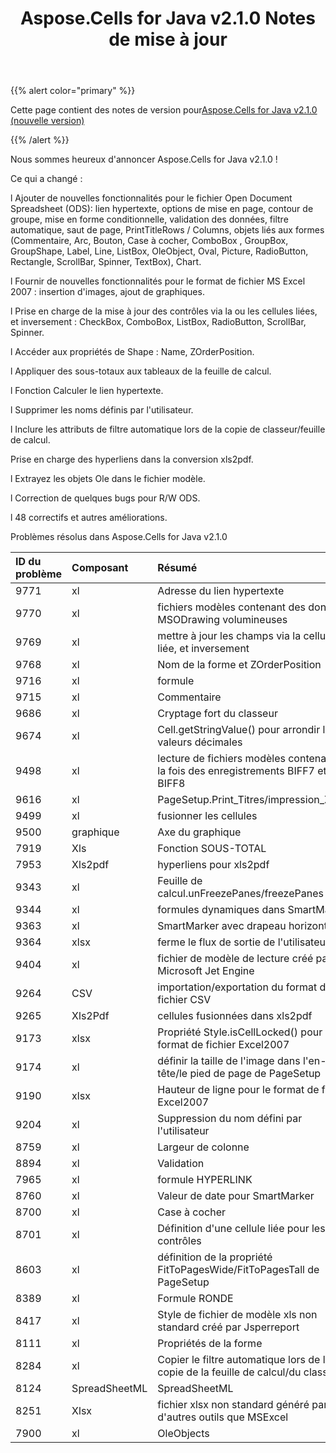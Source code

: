 ﻿---
title: Aspose.Cells for Java v2.1.0 Notes de mise à jour
type: docs
weight: 10
url: /fr/java/aspose-cells-for-java-v2-1-0-release-notes/
---
{{% alert color="primary" %}} 

 Cette page contient des notes de version pour[Aspose.Cells for Java v2.1.0 (nouvelle version)](https://releases.aspose.com/cells/java/new-releases/aspose.cells-for-java-v2.1.0-new-release/)

{{% /alert %}} 

Nous sommes heureux d'annoncer Aspose.Cells for Java v2.1.0 !

Ce qui a changé :

l Ajouter de nouvelles fonctionnalités pour le fichier Open Document Spreadsheet (ODS): lien hypertexte, options de mise en page, contour de groupe, mise en forme conditionnelle, validation des données, filtre automatique, saut de page, PrintTitleRows / Columns, objets liés aux formes (Commentaire, Arc, Bouton, Case à cocher, ComboBox , GroupBox, GroupShape, Label, Line, ListBox, OleObject, Oval, Picture, RadioButton, Rectangle, ScrollBar, Spinner, TextBox), Chart.

l Fournir de nouvelles fonctionnalités pour le format de fichier MS Excel 2007 : insertion d'images, ajout de graphiques.

l Prise en charge de la mise à jour des contrôles via la ou les cellules liées, et inversement : CheckBox, ComboBox, ListBox, RadioButton, ScrollBar, Spinner.

l Accéder aux propriétés de Shape : Name, ZOrderPosition.

l Appliquer des sous-totaux aux tableaux de la feuille de calcul.

l Fonction Calculer le lien hypertexte.

l Supprimer les noms définis par l'utilisateur.

l Inclure les attributs de filtre automatique lors de la copie de classeur/feuille de calcul.

Prise en charge des hyperliens dans la conversion xls2pdf.

l Extrayez les objets Ole dans le fichier modèle.

l Correction de quelques bugs pour R/W ODS.

l 48 correctifs et autres améliorations.

Problèmes résolus dans Aspose.Cells for Java v2.1.0

|**ID du problème**|**Composant**|**Résumé**|
|:- |:- |:- |
|9771|xl|Adresse du lien hypertexte|
|9770|xl|fichiers modèles contenant des données MSODrawing volumineuses|
|9769|xl|mettre à jour les champs via la cellule liée, et inversement|
|9768|xl|Nom de la forme et ZOrderPosition|
|9716|xl|formule|
|9715|xl|Commentaire|
|9686|xl|Cryptage fort du classeur|
|9674|xl|Cell.getStringValue() pour arrondir les valeurs décimales|
|9498|xl|lecture de fichiers modèles contenant à la fois des enregistrements BIFF7 et BIFF8|
|9616|xl|PageSetup.Print_Titres/impression_Zones|
|9499|xl|fusionner les cellules|
|9500|graphique|Axe du graphique|
|7919|Xls|Fonction SOUS-TOTAL|
|7953|Xls2pdf|hyperliens pour xls2pdf|
|9343|xl|Feuille de calcul.unFreezePanes/freezePanes|
|9344|xl|formules dynamiques dans SmartMarker|
|9363|xl|SmartMarker avec drapeau horizontal :|
|9364|xlsx|ferme le flux de sortie de l'utilisateur|
|9404|xl|fichier de modèle de lecture créé par Microsoft Jet Engine|
|9264|CSV|importation/exportation du format de fichier CSV|
|9265|Xls2Pdf|cellules fusionnées dans xls2pdf|
|9173|xlsx|Propriété Style.isCellLocked() pour le format de fichier Excel2007|
|9174|xl|définir la taille de l'image dans l'en-tête/le pied de page de PageSetup|
|9190|xlsx|Hauteur de ligne pour le format de fichier Excel2007|
|9204|xl|Suppression du nom défini par l'utilisateur|
|8759|xl|Largeur de colonne|
|8894|xl|Validation|
|7965|xl|formule HYPERLINK|
|8760|xl|Valeur de date pour SmartMarker|
|8700|xl|Case à cocher|
|8701|xl|Définition d'une cellule liée pour les contrôles|
|8603|xl|définition de la propriété FitToPagesWide/FitToPagesTall de PageSetup|
|8389|xl|Formule RONDE|
|8417|xl|Style de fichier de modèle xls non standard créé par Jsperreport|
|8111|xl|Propriétés de la forme|
|8284|xl|Copier le filtre automatique lors de la copie de la feuille de calcul/du classeur|
|8124|SpreadSheetML|SpreadSheetML|
|8251|Xlsx|fichier xlsx non standard généré par d'autres outils que MSExcel|
|7900|xl|OleObjects|

